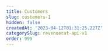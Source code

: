 ```yaml
---
title: Customers
slug: customers-1
hidden: false
createdAt: '2023-04-12T01:31:25.227Z'
categorySlug: revenuecat-api-v1
order: 999
---
```

